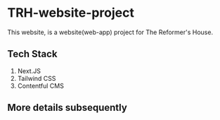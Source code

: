 # TRH-website-project
This website, is a website(web-app) project for The Reformer's House. 

## Tech Stack

1. Next.JS
2. Tailwind CSS
3. Contentful CMS

## More details subsequently
